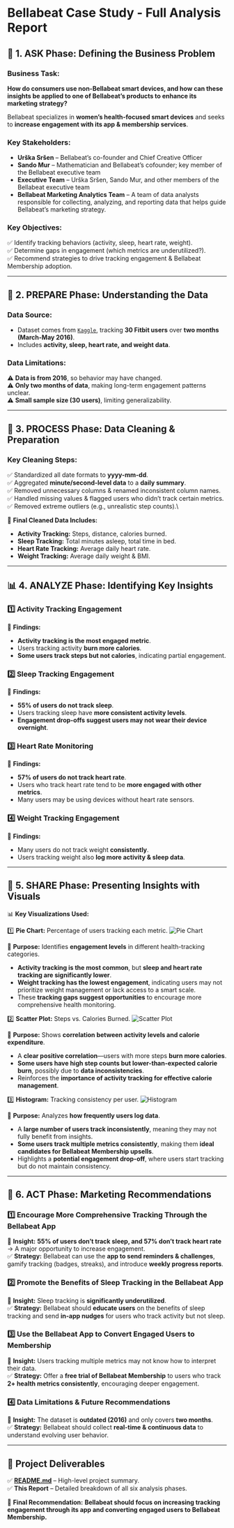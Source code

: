 # Bellabeat Case Study - Full Analysis Report

## 📌 1. ASK Phase: Defining the Business Problem

### **Business Task:**

**How do consumers use non-Bellabeat smart devices, and how can these insights be applied to one of Bellabeat’s products to enhance its marketing strategy?**

Bellabeat specializes in **women’s health-focused smart devices** and seeks to **increase engagement with its app & membership services**.

### **Key Stakeholders:**

- **Urška Sršen** – Bellabeat’s co-founder and Chief Creative Officer
- **Sando Mur** – Mathematician and Bellabeat’s cofounder; key member of the Bellabeat executive team
- **Executive Team** – Urška Sršen, Sando Mur, and other members of the Bellabeat executive team
- **Bellabeat Marketing Analytics Team** – A team of data analysts responsible for collecting, analyzing, and reporting data that helps guide Bellabeat’s marketing strategy.

### **Key Objectives:**

✅ Identify tracking behaviors (activity, sleep, heart rate, weight).\
✅ Determine gaps in engagement (which metrics are underutilized?).\
✅ Recommend strategies to drive tracking engagement & Bellabeat Membership adoption.

---

## 📂 2. PREPARE Phase: Understanding the Data

### **Data Source:**

- Dataset comes from [`Kaggle`](https://www.kaggle.com/datasets/arashnic/fitbit/data), tracking **30 Fitbit users** over **two months (March-May 2016)**.
- Includes **activity, sleep, heart rate, and weight data**.

### **Data Limitations:**

⚠️ **Data is from 2016**, so behavior may have changed.\
⚠️ **Only two months of data**, making long-term engagement patterns unclear.\
⚠️ **Small sample size (30 users)**, limiting generalizability.

---

## 🔄 3. PROCESS Phase: Data Cleaning & Preparation

### **Key Cleaning Steps:**

✅ Standardized all date formats to **yyyy-mm-dd**.\
✅ Aggregated **minute/second-level data** to a **daily summary**.\
✅ Removed unnecessary columns & renamed inconsistent column names.\
✅ Handled missing values & flagged users who didn’t track certain metrics.\
✅ Removed extreme outliers (e.g., unrealistic step counts).\

📂 **Final Cleaned Data Includes:**

- **Activity Tracking:** Steps, distance, calories burned.
- **Sleep Tracking:** Total minutes asleep, total time in bed.
- **Heart Rate Tracking:** Average daily heart rate.
- **Weight Tracking:** Average daily weight & BMI.

---

## 📊 4. ANALYZE Phase: Identifying Key Insights

### **1️⃣ Activity Tracking Engagement**

📌 **Findings:**

- **Activity tracking is the most engaged metric**.
- Users tracking activity **burn more calories**.
- **Some users track steps but not calories**, indicating partial engagement.

### **2️⃣ Sleep Tracking Engagement**

📌 **Findings:**

- **55% of users do not track sleep**.
- Users tracking sleep have **more consistent activity levels**.
- **Engagement drop-offs suggest users may not wear their device overnight**.

### **3️⃣ Heart Rate Monitoring**

📌 **Findings:**

- **57% of users do not track heart rate**.
- Users who track heart rate tend to be **more engaged with other metrics**.
- Many users may be using devices without heart rate sensors.

### **4️⃣ Weight Tracking Engagement**

📌 **Findings:**

- Many users do not track weight **consistently**.
- Users tracking weight also **log more activity & sleep data**.

---

## 🎯 5. SHARE Phase: Presenting Insights with Visuals

📊 **Key Visualizations Used:**

1️⃣ **Pie Chart:** Percentage of users tracking each metric.
![Pie Chart](images/pie_chart.png)

📌 **Purpose:** Identifies **engagement levels** in different health-tracking categories.

- **Activity tracking is the most common**, but **sleep and heart rate tracking are significantly lower**.
- **Weight tracking has the lowest engagement**, indicating users may not prioritize weight management or lack access to a smart scale.
- These **tracking gaps suggest opportunities** to encourage more comprehensive health monitoring.

2️⃣ **Scatter Plot:** Steps vs. Calories Burned.
![Scatter Plot](images/scatter_plot.png)

📌 **Purpose:** Shows **correlation between activity levels and calorie expenditure**.

- A **clear positive correlation**—users with more steps **burn more calories**.
- **Some users have high step counts but lower-than-expected calorie burn**, possibly due to **data inconsistencies**.
- Reinforces the **importance of activity tracking for effective calorie management**.

3️⃣ **Histogram:** Tracking consistency per user.
![Histogram](images/histogram.png)

📌 **Purpose:** Analyzes **how frequently users log data**.

- A **large number of users track inconsistently**, meaning they may not fully benefit from insights.
- **Some users track multiple metrics consistently**, making them **ideal candidates for Bellabeat Membership upsells**.
- Highlights a **potential engagement drop-off**, where users start tracking but do not maintain consistency.

---

## 🚀 6. ACT Phase: Marketing Recommendations

### **1️⃣ Encourage More Comprehensive Tracking Through the Bellabeat App**

📌 **Insight:** **55% of users don’t track sleep, and 57% don’t track heart rate** → A major opportunity to increase engagement.\
✅ **Strategy:** Bellabeat can use the **app to send reminders & challenges**, gamify tracking (badges, streaks), and introduce **weekly progress reports**.

### **2️⃣ Promote the Benefits of Sleep Tracking in the Bellabeat App**

📌 **Insight:** Sleep tracking is **significantly underutilized**.\
✅ **Strategy:** Bellabeat should **educate users** on the benefits of sleep tracking and send **in-app nudges** for users who track activity but not sleep.

### **3️⃣ Use the Bellabeat App to Convert Engaged Users to Membership**

📌 **Insight:** Users tracking multiple metrics may not know how to interpret their data.\
✅ **Strategy:** Offer a **free trial of Bellabeat Membership** to users who track **2+ health metrics consistently**, encouraging deeper engagement.

### **4️⃣ Data Limitations & Future Recommendations**

📌 **Insight:** The dataset is **outdated (2016)** and only covers **two months**.\
✅ **Strategy:** Bellabeat should collect **real-time & continuous data** to understand evolving user behavior.

---

## 📂 Project Deliverables

✅ **[README.md](../README.md)** – High-level project summary.  
✅ **This Report** – Detailed breakdown of all six analysis phases.

📢 **Final Recommendation:**
**Bellabeat should focus on increasing tracking engagement through its app and converting engaged users to Bellabeat Membership.**
